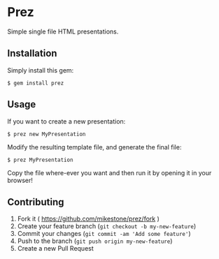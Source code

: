 # Prez

Simple single file HTML presentations.

## Installation

Simply install this gem:

    $ gem install prez

## Usage

If you want to create a new presentation:

    $ prez new MyPresentation

Modify the resulting template file, and generate the final file:

    $ prez MyPresentation

Copy the file where-ever you want and then run it by opening it in
your browser!

## Contributing

1. Fork it ( https://github.com/mikestone/prez/fork )
2. Create your feature branch (`git checkout -b my-new-feature`)
3. Commit your changes (`git commit -am 'Add some feature'`)
4. Push to the branch (`git push origin my-new-feature`)
5. Create a new Pull Request
